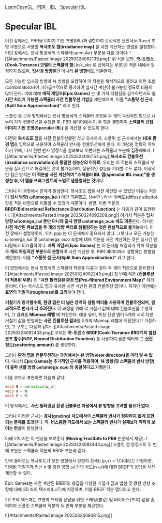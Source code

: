 [LearnOpenGL - PBR - IBL - Specular IBL](https://learnopengl.com/PBR/IBL/Specular-IBL)
# Specular IBL
이전 장에서는 PBR을 이미지 기반 조명(IBL)과 결합하여 간접적인 난반사(diffuse) 조명 부분으로 사용할 **복사조도 맵(irradiance map)** 을 사전 계산하는 방법을 설정했다. 이번 장에서는 반사 방정식의 스펙큘러(specular) 부분을 다룰 것이다:
![[Attachments/Pasted image 20250324092139.png]]
위 식을 보면, **쿡-토랜스(Cook-Torrance) 모델의 스펙큘러 항**( ksk_sks​ 로 곱해지는 부분)은 적분 내에서 일정하지 않으며, **입사광 방향**뿐만 아니라 **뷰 방향**에도 의존한다.

모든 가능한 입사광 방향과 뷰 방향을 포함하여 이 적분을 해석적으로 풀려고 하면 조합(combinatorial)이 기하급수적으로 증가하여 실시간 계산이 불가능할 정도로 비용이 많이 든다. 이에 대해 **에픽 게임즈(Epic Games)** 는 몇 가지 타협점을 감수하면서도 **실시간 처리가 가능한 스펙큘러 사전 컨볼루션 기법**을 제안했으며, 이를 **"스플릿 섬 근사(Split Sum Approximation)"** 라고 한다.

스플릿 섬 근사 방법에서는 반사 방정식의 스펙큘러 부분을 두 개의 독립적인 항으로 나누어 각각 컨볼루션을 수행한 후, PBR 셰이더에서 이 두 항을 결합하여 **스펙큘러 간접 이미지 기반 조명(Specular IBL)** 을 계산할 수 있도록 한다.

이전의 **복사조도 맵**을 사전 컨볼루션했던 것과 유사하게, 스플릿 섬 근사에서는 **HDR 환경 맵**을 입력으로 사용하여 스펙큘러 반사를 컨볼루션해야 한다. 이 개념을 명확히 이해하기 위해, 다시 한번 반사 방정식을 살펴보되 이번에는 스펙큘러 부분에 집중해보자.
![[Attachments/Pasted image 20250324092154.png]]**복사조도 컨볼루션(irradiance convolution)과 동일한 성능상의 이유로**, 우리는 이 적분의 스펙큘러 부분을 실시간으로 해결하는 것이 불가능하며, 실용적인 성능을 기대할 수도 없다. 이상적인 접근 방식은 **이 적분을 사전 계산하여 "스펙큘러 IBL 맵(specular IBL map)"을 생성한 후, 이 맵을 프래그먼트의 노멀로 샘플링하는 것**이다.

그러나 이 과정에서 문제가 발생한다. 복사조도 맵을 사전 계산할 수 있었던 이유는 적분이 **입사 방향( ωi\omega_iωi​ )** 에만 의존했고, 상수인 난반사 알베도(diffuse albedo) 항을 적분 바깥으로 이동할 수 있었기 때문이다. 반면, 이번 적분의 **BRDF(Bidirectional Reflectance Distribution Function)** 는 다음과 같이 표현된다:
![[Attachments/Pasted image 20250324092209.png]]
여기서 적분은 **입사 방향 ωi\omega_iωi​ 뿐만 아니라 출사 방향 ωo\omega_oωo​ 에도 의존**한다. 하지만 **사전 계산된 큐브맵을 두 개의 방향 벡터로 샘플링하는 것은 현실적으로 불가능**하다. 이전 장에서 설명했듯이, 위치 ppp 는 이 문제에서 중요하지 않다. 그렇다고 모든 가능한 ωi\omega_iωi​ 및 ωo\omega_oωo​ 조합에 대해 적분을 사전 계산하는 것은 실시간 렌더링에서 비효율적이다.
**에픽 게임즈(Epic Games)** 는 이 문제를 해결하기 위해 적분을 **두 개의 독립적인 부분으로 분할**하여 사전 계산한 후, PBR 셰이더에서 결합하는 방법을 제안했다. 이를 **"스플릿 섬 근사(Split Sum Approximation)"** 라고 한다.

이 방법에서는 반사 방정식의 스펙큘러 적분을 다음과 같이 두 개의 적분으로 분리한다:
![[Attachments/Pasted image 20250324092243.png]]
첫 번째 적분 **(컨볼루션이 적용된 부분)** 은 **"사전 필터링된 환경 맵(Pre-filtered Environment Map)"** 이라 불리며, 이는 복사조도 맵과 유사한 사전 계산된 환경 컨볼루션 맵이다. 하지만 이번에는 **표면의 거칠기(roughness)를 고려**해야 한다.

**거칠기가 증가할수록, 환경 맵은 더 넓은 영역의 샘플 벡터를 사용하여 컨볼루션되며, 결과적으로 반사가 더 흐려진다**. 이 과정을 위해 각 거칠기 값에 대해 컨볼루션을 수행하며, 그 결과를 **Mipmap 레벨** 에 저장한다. 예를 들어, 특정 환경 맵이 5개의 서로 다른 거칠기 값을 반영하는 **사전 컨볼루션 결과**를 5개의 Mipmap 레벨에 저장한다고 가정하면, 그 구조는 다음과 같다:
![[Attachments/Pasted image 20250324092408.png]]
우리는 **쿡-토랜스 BRDF(Cook-Torrance BRDF)의 법선 분포 함수(NDF, Normal Distribution Function)** 를 사용하여 샘플 벡터와 그 **산란 정도(scattering amount)** 를 생성한다.

그러나 **환경 맵을 컨볼루션하는 과정에서는 뷰 방향(view direction)을 미리 알 수 없다**. 따라서 **Epic Games는 추가적인 근사를 적용하여**, **뷰 방향(및 스펙큘러 반사 방향)이 출력 샘플 방향 ωo\omega_oωo​ 와 동일하다고 가정**한다.

이를 코드로 표현하면 다음과 같다:
```glsl
vec3 N = normalize(w_o);
vec3 R = N;
vec3 V = R;
```
이 방식에서는 **사전 필터링된 환경 컨볼루션 과정에서 뷰 방향을 고려할 필요가 없다**.

그러나 이러한 근사는 **경사(grazing) 각도에서의 스펙큘러 반사가 정확하지 않게 표현되는 문제를 초래**한다. 즉, **비스듬한 각도에서 보는 스펙큘러 반사가 실제보다 약하게 보이는 현상**이 발생한다.

아래 이미지는 이 현상을 보여준다 (**Moving Frostbite to PBR** 논문에서 제공):
![[Attachments/Pasted image 20250324092444.png]]
스플릿 섬 방정식의 두 번째 부분은 스펙큘러 적분의 BRDF 부분과 같다.

만약 들어오는 복사휘도가 모든 방향에서 완전히 흰색(L(p,x) = 1.0)이라고 가정하면, 입력된 거칠기와 법선 n 및 광원 방향 ωi 간의 각도(n⋅ωi)에 대한 BRDF의 응답을 사전 계산할 수 있다.

Epic Games는 사전 계산된 BRDF의 응답을 다양한 거칠기 값과 법선 및 광원 방향 조합에 대해 2D 조회 텍스처(LUT)에 저장하며, 이를 BRDF 적분 맵이라고 한다.

2D 조회 텍스처는 표면의 프레넬 응답을 위한 스케일(빨강) 및 바이어스(초록) 값을 출력하여 스플릿 스펙큘러 적분의 두 번째 부분을 제공한다.

![[Attachments/Pasted image 20250324094815.png]]